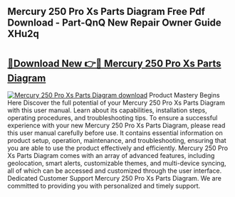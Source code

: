 ## Mercury 250 Pro Xs Parts Diagram Free Pdf Download - Part-QnQ New Repair Owner Guide XHu2q

# <h2><a href="http://dfku0u.blite.top/?on=Mercury+250+Pro+Xs+Parts+Diagram">🔗Download New 👉🔴 Mercury 250 Pro Xs Parts Diagram</a></h2>

[![Mercury 250 Pro Xs Parts Diagram download](https://i.imgur.com/lujVjoI.png)](http://dfku0u.blite.top/?on=Mercury+250+Pro+Xs+Parts+Diagram)
Product Mastery Begins Here Discover the full potential of your Mercury 250 Pro Xs Parts Diagram with this user manual. Learn about its capabilities, installation steps, operating procedures, and troubleshooting tips. To ensure a successful experience with your new Mercury 250 Pro Xs Parts Diagram, please read this user manual carefully before use. It contains essential information on product setup, operation, maintenance, and troubleshooting, ensuring that you are able to use the product effectively and efficiently. Mercury 250 Pro Xs Parts Diagram comes with an array of advanced features, including geolocation, smart alerts, customizable themes, and multi-device syncing, all of which can be accessed and customized through the user interface. Dedicated Customer Support Mercury 250 Pro Xs Parts Diagram. We are committed to providing you with personalized and timely support.
